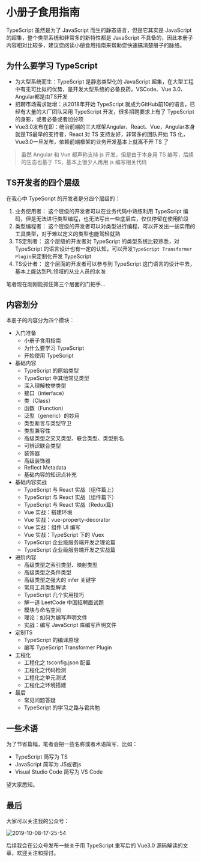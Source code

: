 # 小册子食用指南

TypeScript 虽然是为了 JavaScript 而生的静态语言，但是它其实是 JavaScript 的超集，整个类型系统和非常多的新特性都是 JavaScript 不具备的，因此本册子内容相对比较多，建议您阅读小册食用指南来帮助您快速搞清楚册子的脉络。

## 为什么要学习 TypeScript

* 为大型系统而生：TypeScript 是静态类型化的 JavaScript 超集，在大型工程中有无可比拟的优势，是开发大型系统的必备良药，VSCode、Vue 3.0、Angular都是由TS开发
* 招聘市场需求陡增：从2018年开始 TypeScript 就成为GitHub前10的语言，已经有大量的大厂团队采用 TypeScript 开发，很多招聘要求上有了 TypeScript 的身影，或者必备或者加分项
* Vue3.0发布在即：统治前端的三大框架Angular、React、Vue，Angular本身就是TS最早的支持者，React 对 TS 支持友好，非常多的团队开始 TS 化，Vue3.0一旦发布，依赖前端框架的业务开发基本上就离不开 TS 了

> 虽然 Angular 和 Vue 都声称支持 js 开发，但是由于本身用 TS 编写，后续的生态也基于 TS，基本上很少人再用 js 编写相关代码

## TS开发者的四个层级

在我心中 TypeScript 的开发者是分四个层级的：

1.  业务使用者： 这个层级的开发者可以在业务代码中熟练利用 TypeScript 编码，但是无法进行类型编程，也无法写出一些底层库，仅仅停留在使用阶段
2.  类型编程者： 这个层级的开发者可以对类型进行编程，可以开发出一些实用的工具类型，对于难以定义的类型也能驾轻就熟
3.  TS定制者： 这个层级的开发者对 TypeScript 的类型系统比较熟悉，对 TypeScript 的语言设计也有一定的认知，可以开发`TypeScript Transformer Plugin`来定制化开发 TypeScript
4.  TS设计者： 这个层面的开发者可以参与到 TypeScript 这门语言的设计中去，基本上能达到PL领域的从业人员的水准

笔者现在刚刚能抓住第三个层面的门把手…

## 内容划分

本册子的内容分为四个模块：

* 入门准备
  * 小册子食用指南
  * 为什么要学习 TypeScript
  * 开始使用 TypeScript
* 基础内容
  * TypeScript 的原始类型
  * TypeScript 中其他常见类型
  * 深入理解枚举类型
  * 接口（interface）
  * 类（Class）
  * 函数（Function）
  * 泛型（generic）的妙用
  * 类型断言与类型守卫
  * 类型兼容性
  * 高级类型之交叉类型、联合类型、类型别名
  * 可辨识联合类型
  * 装饰器
  * 高级装饰器
  * Reflect Metadata
  * 基础内容的知识点补充
* 基础内容实战
  * TypeScript 与 React 实战（组件篇上）
  * TypeScript 与 React 实战（组件篇下）
  * TypeScript 与 React 实战（Redux篇）
  * Vue 实战：搭建环境
  * Vue 实战：vue-property-decorator
  * Vue 实战：组件 UI 编写
  * Vue 实战：TypeScript 下的 Vuex
  * TypeScript 企业级服务端开发之理论篇
  * TypeScript 企业级服务端开发之实战篇
* 进阶内容
  * 高级类型之索引类型、映射类型
  * 高级类型之条件类型
  * 高级类型之强大的 infer 关键字
  * 常用工具类型解读
  * TypeScript 几个实用技巧
  * 解一道 LeetCode 中国招聘面试题
  * 模块与命名空间
  * 理论：如何为编写声明文件
  * 实战：编写 JavaScript 库编写声明文件
* 定制TS
  * TypeScript 的编译原理
  * 编写 TypeScript Transformer Plugin
* 工程化
  * 工程化之 tsconfig.json 配置
  * 工程化之代码检测
  * 工程化之单元测试
  * 工程化之环境搭建
* 最后
  * 常见问题答疑
  * TypeScript 的学习之路与君共勉

## 一些术语

为了节省篇幅，笔者会把一些名称或者术语简写，比如：

* TypeScript 简写为 TS
* JavaScript 简写为 JS或者js
* Visual Studio Code 简写为 VS Code

望大家悉知。

## 最后

大家可以关注我的公众号：

![2019-10-08-17-25-54](https://user-gold-cdn.xitu.io/2019/10/9/16daeeebdb651874?w=645&h=343&f=png&s=190893)

后续我会在公众号发布一些关于用 TypeScript 重写后的 Vue3.0 源码解读的文章，欢迎关注和探讨。